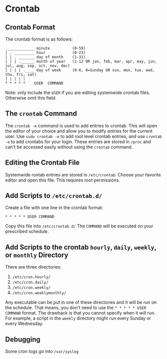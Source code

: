 # Crontab


## Crontab Format
The crontab format is as follows:

```
.____________ minute          (0-59)
| . _________ hour            (0-23)
| | . _______ day of month    (1-31)
| | | .______ month of year   (1-12 OR jan, feb, mar, apr, may, jun, jul, aug, sep, oct, nov, dec)
| | | | .____ day of week     (0-6, 0=Sunday OR sun, mon, tue, wed, thu, fri, sat)
| | | | |
* * * * *    USER  COMMAND
```

Note: only include the `USER` if you are editing systemwide crontab files.
Otherwise omit this field.



## The `crontab` Command
The `crontab -e` command is used to add entries to crontab.
This will open the editor of your choice and allow you to modify entries for the current user.
Use `sudo crontab -e` to add root level crontab entries, and use `crontab -e` to add crontabs for your login.
These entries are stored in `/proc` and can't be accessed easily without using the `crontab` command.



## Editing the Crontab File
Systemwide rontab entries are stored in `/etc/crontab`.
Choose your favorite editor and open this file.
This requires root permissions.



## Add Scripts to `/etc/crontab.d/`
Create a file with one line in the crontab format:

```text
* * * * * USER COMMAND
```

Copy this file into `/etc/crontab.d/`
The `COMMAND` will be executed on your prescribed schedule.



## Add Scripts to the crontab `hourly`, `daily`, `weekly`, or `monthly` Directory
There are three directories:

1. `/etc/cron.hourly/`
2. `/etc/cron.daily/`
3. `/etc/cron.weekly/`
4. `/etc/cron.weeklymonthly/`

Any executable can be put in one of these directories and it will be run on the schedule.
That means, you don't need to use the `* * * * * USER COMMAND` format.
The drawback is that you cannot specify when it will run.
For example, a script in the `weekly` directory might run every Sunday or every Wednesday.



## Debugging
Some cron logs go into `/var/syslog`
